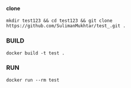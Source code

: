 
#### clone

    mkdir test123 && cd test123 && git clone https://github.com/SulimanMukhtar/test_.git .

### BUILD

    docker build -t test .

### RUN
    docker run --rm test